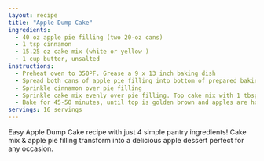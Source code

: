 ```yaml
---
layout: recipe
title: "Apple Dump Cake"
ingredients:
  - 40 oz apple pie filling (two 20-oz cans)
  - 1 tsp cinnamon
  - 15.25 oz cake mix (white or yellow )
  - 1 cup butter, unsalted
instructions:
  - Preheat oven to 350ºF. Grease a 9 x 13 inch baking dish
  - Spread both cans of apple pie filling into bottom of prepared baking dish
  - Sprinkle cinnamon over pie filling
  - Sprinkle cake mix evenly over pie filling. Top cake mix with 1 tbsp slices of butter.
  - Bake for 45-50 minutes, until top is golden brown and apples are hot and bubbling.
servings: 16 servings
---
```


Easy Apple Dump Cake recipe with just 4 simple pantry ingredients! Cake mix & apple pie filling transform into a delicious apple dessert perfect for any occasion.

